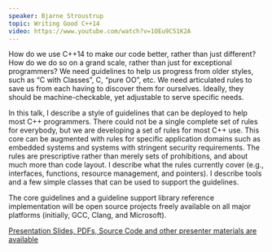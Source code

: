 ```yaml
---
speaker: Bjarne Stroustrup
topic: Writing Good C++14
video: https://www.youtube.com/watch?v=1OEu9C51K2A
---
```


How do we use C++14 to make our code better, rather than just different? How do we do so on a grand scale, rather than just for exceptional programmers? We need guidelines to help us progress from older styles, such as “C with Classes”, C, “pure OO”, etc. We need articulated rules to save us from each having to discover them for ourselves. Ideally, they should be machine-checkable, yet adjustable to serve specific needs.

In this talk, I describe a style of guidelines that can be deployed to help most C++ programmers. There could not be a single complete set of rules for everybody, but we are developing a set of rules for most C++ use. This core can be augmented with rules for specific application domains such as embedded systems and systems with stringent security requirements. The rules are prescriptive rather than merely sets of prohibitions, and about much more than code layout. I describe what the rules currently cover (e.g., interfaces, functions, resource management, and pointers). I describe tools and a few simple classes that can be used to support the guidelines.

The core guidelines and a guideline support library reference implementation will be open source projects freely available on all major platforms (initially, GCC, Clang, and Microsoft).

[Presentation Slides, PDFs, Source Code and other presenter materials are available](https://github.com/isocpp/CppCoreGuidelines/blob/master/talks/Stroustrup%20-%20CppCon%202015%20keynote.pdf)

